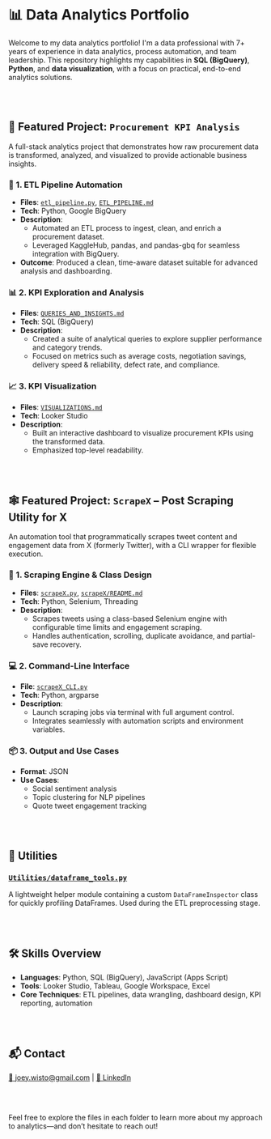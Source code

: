 # 📊 Data Analytics Portfolio

Welcome to my data analytics portfolio! I'm a data professional with 7+ years of experience in data analytics, process automation, and team leadership. This repository highlights my capabilities in **SQL (BigQuery)**, **Python**, and **data visualization**, with a focus on practical, end-to-end analytics solutions.

<br><br>

## 🚀 Featured Project: `Procurement KPI Analysis`

A full-stack analytics project that demonstrates how raw procurement data is transformed, analyzed, and visualized to provide actionable business insights.

### 🔄 1. ETL Pipeline Automation  
- **Files**: [`etl_pipeline.py`](./Procurement_KPI_Analysis/etl_pipeline.py), [`ETL_PIPELINE.md`](./Procurement_KPI_Analysis/ETL_PIPELINE.md)  
- **Tech**: Python, Google BigQuery  
- **Description**: 
  - Automated an ETL process to ingest, clean, and enrich a procurement dataset.
  - Leveraged KaggleHub, pandas, and pandas-gbq for seamless integration with BigQuery.
- **Outcome**: Produced a clean, time-aware dataset suitable for advanced analysis and dashboarding.

### 📊 2. KPI Exploration and Analysis  
- **Files**: [`QUERIES_AND_INSIGHTS.md`](./Procurement_KPI_Analysis/QUERIES_AND_INSIGHTS.md)  
- **Tech**: SQL (BigQuery)  
- **Description**: 
  - Created a suite of analytical queries to explore supplier performance and category trends.
  - Focused on metrics such as average costs, negotiation savings, delivery speed & reliability, defect rate, and compliance.

### 📈 3. KPI Visualization  
- **Files**: [`VISUALIZATIONS.md`](./Procurement_KPI_Analysis/VISUALIZATIONS.md)  
- **Tech**: Looker Studio  
- **Description**: 
  - Built an interactive dashboard to visualize procurement KPIs using the transformed data.
  - Emphasized top-level readability.

<br><br>

## 🕸️ Featured Project: `ScrapeX` – Post Scraping Utility for X

An automation tool that programmatically scrapes tweet content and engagement data from X (formerly Twitter), with a CLI wrapper for flexible execution.

### 🧠 1. Scraping Engine & Class Design  
- **Files**: [`scrapeX.py`](./scrapeX/scrapeX.py), [`scrapeX/README.md`](./ScrapeX/README.md)  
- **Tech**: Python, Selenium, Threading  
- **Description**:  
  - Scrapes tweets using a class-based Selenium engine with configurable time limits and engagement scraping.
  - Handles authentication, scrolling, duplicate avoidance, and partial-save recovery.

### 💻 2. Command-Line Interface  
- **File**: [`scrapeX_CLI.py`](./scrapeX/scrapeX_CLI.py)  
- **Tech**: Python, argparse  
- **Description**:  
  - Launch scraping jobs via terminal with full argument control.
  - Integrates seamlessly with automation scripts and environment variables.

### 📦 3. Output and Use Cases  
- **Format**: JSON  
- **Use Cases**:  
  - Social sentiment analysis  
  - Topic clustering for NLP pipelines  
  - Quote tweet engagement tracking
 
<br><br>

## 🧰 Utilities

### [`Utilities/dataframe_tools.py`](./Utilities/dataframe_tools.py)
A lightweight helper module containing a custom `DataFrameInspector` class for quickly profiling DataFrames. Used during the ETL preprocessing stage.

<br><br>


## 🛠️ Skills Overview

- **Languages**: Python, SQL (BigQuery), JavaScript (Apps Script)
- **Tools**: Looker Studio, Tableau, Google Workspace, Excel
- **Core Techniques**: ETL pipelines, data wrangling, dashboard design, KPI reporting, automation

<br><br>


## 📬 Contact

[📧 joey.wisto@gmail.com](mailto:joey.wisto@gmail.com) | [🔗 LinkedIn](https://www.linkedin.com/in/joey-wisto)

<br><br>

Feel free to explore the files in each folder to learn more about my approach to analytics—and don’t hesitate to reach out!
